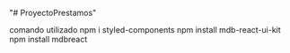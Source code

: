 "# ProyectoPrestamos" 

comando utilizado
    npm i styled-components
     npm install mdb-react-ui-kit
     npm install mdbreact